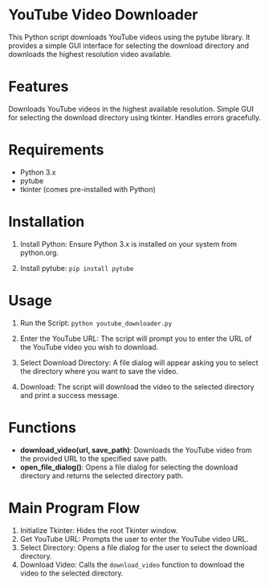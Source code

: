 # YouTube Video Downloader
This Python script downloads YouTube videos using the pytube library. It provides a simple GUI interface for selecting the download directory and downloads the highest resolution video available.

# Features
Downloads YouTube videos in the highest available resolution.
Simple GUI for selecting the download directory using tkinter.
Handles errors gracefully.
# Requirements
- Python 3.x
- pytube
- tkinter (comes pre-installed with Python)
# Installation
1. Install Python: Ensure Python 3.x is installed on your system from python.org.

2. Install pytube:
`pip install pytube`

# Usage
1. Run the Script:
`python youtube_downloader.py`


2. Enter the YouTube URL: The script will prompt you to enter the URL of the YouTube video you wish to download.

3. Select Download Directory: A file dialog will appear asking you to select the directory where you want to save the video.

4. Download: The script will download the video to the selected directory and print a success message.

# Functions
- **download_video(url, save_path)**: Downloads the YouTube video from the provided URL to the specified save path.
- **open_file_dialog()**: Opens a file dialog for selecting the download directory and returns the selected directory path.
# Main Program Flow
1. Initialize Tkinter: Hides the root Tkinter window.
2. Get YouTube URL: Prompts the user to enter the YouTube video URL.
3. Select Directory: Opens a file dialog for the user to select the download directory.
4. Download Video: Calls the `download_video` function to download the video to the selected directory.